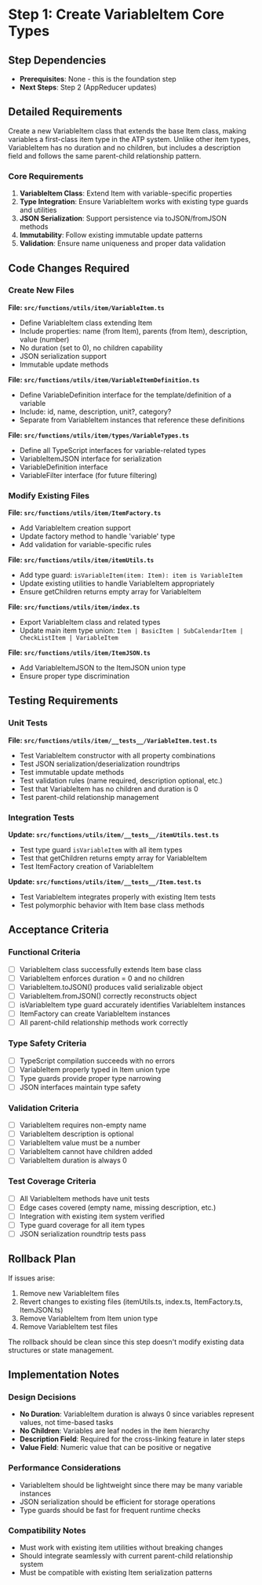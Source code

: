 # Step 1: Create VariableItem Core Types

## Step Dependencies
- **Prerequisites**: None - this is the foundation step
- **Next Steps**: Step 2 (AppReducer updates)

## Detailed Requirements

Create a new VariableItem class that extends the base Item class, making variables a first-class item type in the ATP system. Unlike other item types, VariableItem has no duration and no children, but includes a description field and follows the same parent-child relationship pattern.

### Core Requirements
1. **VariableItem Class**: Extend Item with variable-specific properties
2. **Type Integration**: Ensure VariableItem works with existing type guards and utilities
3. **JSON Serialization**: Support persistence via toJSON/fromJSON methods
4. **Immutability**: Follow existing immutable update patterns
5. **Validation**: Ensure name uniqueness and proper data validation

## Code Changes Required

### Create New Files

**File: `src/functions/utils/item/VariableItem.ts`**
- Define VariableItem class extending Item
- Include properties: name (from Item), parents (from Item), description, value (number)
- No duration (set to 0), no children capability
- JSON serialization support
- Immutable update methods

**File: `src/functions/utils/item/VariableItemDefinition.ts`**
- Define VariableDefinition interface for the template/definition of a variable
- Include: id, name, description, unit?, category?
- Separate from VariableItem instances that reference these definitions

**File: `src/functions/utils/item/types/VariableTypes.ts`**
- Define all TypeScript interfaces for variable-related types
- VariableItemJSON interface for serialization
- VariableDefinition interface
- VariableFilter interface (for future filtering)

### Modify Existing Files

**File: `src/functions/utils/item/ItemFactory.ts`**
- Add VariableItem creation support
- Update factory method to handle 'variable' type
- Add validation for variable-specific rules

**File: `src/functions/utils/item/itemUtils.ts`**
- Add type guard: `isVariableItem(item: Item): item is VariableItem`
- Update existing utilities to handle VariableItem appropriately
- Ensure getChildren returns empty array for VariableItem

**File: `src/functions/utils/item/index.ts`**
- Export VariableItem class and related types
- Update main item type union: `Item | BasicItem | SubCalendarItem | CheckListItem | VariableItem`

**File: `src/functions/utils/item/ItemJSON.ts`**
- Add VariableItemJSON to the ItemJSON union type
- Ensure proper type discrimination

## Testing Requirements

### Unit Tests
**File: `src/functions/utils/item/__tests__/VariableItem.test.ts`**
- Test VariableItem constructor with all property combinations
- Test JSON serialization/deserialization roundtrips
- Test immutable update methods
- Test validation rules (name required, description optional, etc.)
- Test that VariableItem has no children and duration is 0
- Test parent-child relationship management

### Integration Tests
**Update: `src/functions/utils/item/__tests__/itemUtils.test.ts`**
- Test type guard `isVariableItem` with all item types
- Test that getChildren returns empty array for VariableItem
- Test ItemFactory creation of VariableItem

**Update: `src/functions/utils/item/__tests__/Item.test.ts`**
- Test VariableItem integrates properly with existing Item tests
- Test polymorphic behavior with Item base class methods

## Acceptance Criteria

### Functional Criteria
- [ ] VariableItem class successfully extends Item base class
- [ ] VariableItem enforces duration = 0 and no children
- [ ] VariableItem.toJSON() produces valid serializable object
- [ ] VariableItem.fromJSON() correctly reconstructs object
- [ ] isVariableItem type guard accurately identifies VariableItem instances
- [ ] ItemFactory can create VariableItem instances
- [ ] All parent-child relationship methods work correctly

### Type Safety Criteria
- [ ] TypeScript compilation succeeds with no errors
- [ ] VariableItem properly typed in Item union type
- [ ] Type guards provide proper type narrowing
- [ ] JSON interfaces maintain type safety

### Validation Criteria
- [ ] VariableItem requires non-empty name
- [ ] VariableItem description is optional
- [ ] VariableItem value must be a number
- [ ] VariableItem cannot have children added
- [ ] VariableItem duration is always 0

### Test Coverage Criteria
- [ ] All VariableItem methods have unit tests
- [ ] Edge cases covered (empty name, missing description, etc.)
- [ ] Integration with existing item system verified
- [ ] Type guard coverage for all item types
- [ ] JSON serialization roundtrip tests pass

## Rollback Plan

If issues arise:
1. Remove new VariableItem files
2. Revert changes to existing files (itemUtils.ts, index.ts, ItemFactory.ts, ItemJSON.ts)
3. Remove VariableItem from Item union type
4. Remove VariableItem test files

The rollback should be clean since this step doesn't modify existing data structures or state management.

## Implementation Notes

### Design Decisions
- **No Duration**: VariableItem duration is always 0 since variables represent values, not time-based tasks
- **No Children**: Variables are leaf nodes in the item hierarchy
- **Description Field**: Required for the cross-linking feature in later steps
- **Value Field**: Numeric value that can be positive or negative

### Performance Considerations
- VariableItem should be lightweight since there may be many variable instances
- JSON serialization should be efficient for storage operations
- Type guards should be fast for frequent runtime checks

### Compatibility Notes
- Must work with existing item utilities without breaking changes
- Should integrate seamlessly with current parent-child relationship system
- Must be compatible with existing Item serialization patterns
